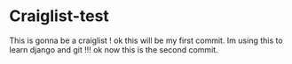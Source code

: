 # Craiglist-test
This is gonna be a craiglist ! 
ok this will be my first commit. Im using this to learn django and git !!!
ok now this is the second commit.
